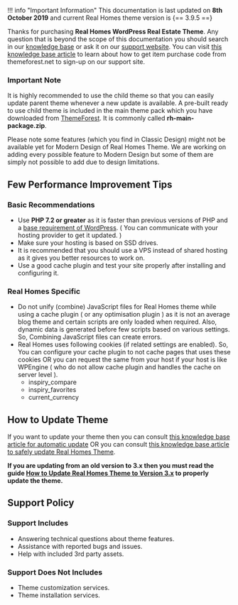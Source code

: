 !!! info "Important Information"
    This documentation is last updated on **8th October 2019** and current Real Homes theme version is {== 3.9.5 ==}

Thanks for purchasing **Real Homes WordPress Real Estate Theme**. Any question that is beyond the scope of this documentation you should search in our [knowledge base](https://support.inspirythemes.com/) or ask it on our [support website](https://support.inspirythemes.com/login-register//). You can visit [this knowledge base article](https://support.inspirythemes.com/knowledgebase/how-to-get-themeforest-item-purchase-code/) to learn about how to get item purchase code from themeforest.net to sign-up on our support site.

### **Important Note**
    
It is highly recommended to use the child theme so that you can easily update parent theme whenever a new update is available. A pre-built ready to use child theme is included in the main theme pack which you have downloaded from [ThemeForest](https://themeforest.net/downloads). It is commonly called **rh-main-package.zip**.

Please note some features (which you find in Classic Design) might not be available yet for Modern Design of Real Homes Theme. We are working on adding every possible feature to Modern Design but some of them are simply not possible to add due to design limitations.

## Few Performance Improvement Tips

### **Basic Recommendations**

* Use **PHP 7.2 or greater** as it is faster than previous versions of PHP and a [base requirement of WordPress](https://wordpress.org/about/requirements/). ( You can communicate with your hosting provider to get it updated. )
* Make sure your hosting is based on SSD drives.
* It is recommended that you should use a VPS instead of shared hosting as it gives you better resources to work on.
* Use a good cache plugin and test your site properly after installing and configuring it.

### **Real Homes Specific**

* Do not unify (combine) JavaScript files for Real Homes theme while using a cache plugin ( or any optimisation plugin ) as it is not an average blog theme and certain scripts are only loaded when required. Also, dynamic data is generated before few scripts based on various settings. So, Combining JavaScript files can create errors.
* Real Homes uses following cookies (if related settings are enabled). So, You can configure your cache plugin to not cache pages that uses these cookies OR you can request the same from your host if your host is like WPEngine ( who do not allow cache plugin and handles the cache on server level ).
    - inspiry_compare
    - inspiry_favorites
    - current_currency

## How to Update Theme

If you want to update your theme then you can consult [this knowledge base article for automatic update](https://support.inspirythemes.com/knowledgebase/update-theme-using-envato-wordpress-toolkit/) OR you can consult [this knowledge base article to safely update Real Homes Theme](https://support.inspirythemes.com/knowledgebase/how-to-update-real-homes-theme-safely/).

**If you are updating from an old version to 3.x then you must read the guide [How to Update Real Homes Theme to Version 3.x](https://support.inspirythemes.com/knowledgebase/update-real-homes-version-3-x/) to properly update the theme.**

## Support Policy

### **Support Includes**

- Answering technical questions about theme features.
- Assistance with reported bugs and issues.
- Help with included 3rd party assets.

### **Support Does Not Includes**

- Theme customization services.
- Theme installation services.